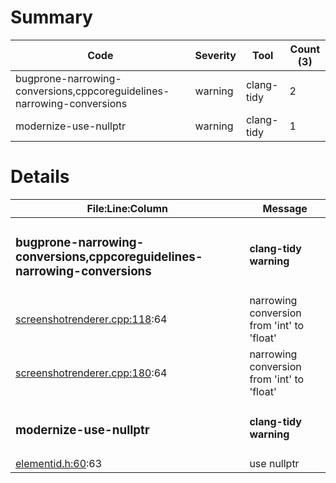 # Summary
| Code | Severity | Tool | Count (3) |
|---|---|---|---|
| bugprone-narrowing-conversions,cppcoreguidelines-narrowing-conversions | warning | clang-tidy | 2 |
| modernize-use-nullptr | warning | clang-tidy | 1 |
# Details
| File:Line:Column | Message |
|---|---|
| <h3>bugprone-narrowing-conversions,cppcoreguidelines-narrowing-conversions</h3> | <h4>clang-tidy warning</h4> |
| [screenshotrenderer.cpp:118](https://github.com/graphia-app/graphia/blob/master/source/app/rendering/screenshotrenderer.cpp#L118 "source/app/rendering/screenshotrenderer.cpp:118"):64 | narrowing conversion from 'int' to 'float' |
| [screenshotrenderer.cpp:180](https://github.com/graphia-app/graphia/blob/master/source/app/rendering/screenshotrenderer.cpp#L180 "source/app/rendering/screenshotrenderer.cpp:180"):64 | narrowing conversion from 'int' to 'float' |
| <h3>modernize-use-nullptr</h3> | <h4>clang-tidy warning</h4> |
| [elementid.h:60](https://github.com/graphia-app/graphia/blob/master/source/shared/graph/elementid.h#L60 "source/shared/graph/elementid.h:60"):63 | use nullptr |

